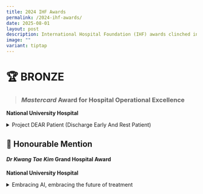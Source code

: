 ```yaml
---
title: 2024 IHF Awards
permalink: /2024-ihf-awards/
date: 2025-08-01
layout: post
description: International Hospital Foundation (IHF) awards clinched in 2024.
image: ""
variant: tiptap
---
```

<h1><strong>🏆 BRONZE</strong></h1>
<blockquote>
<h3><em>Mastercard</em> Award for Hospital Operational Excellence</h3>
</blockquote>
<p><strong>National University Hospital</strong>
</p>
<div data-type="detailGroup" class="isomer-accordion-group isomer-accordion isomer-accordion-white">
<details class="isomer-details">
<summary>Project DEAR Patient (Discharge Early And Rest Patient)</summary>
<div data-type="detailsContent" class="isomer-details-content">
<p>A 2021 NUH patient survey identified key areas for improvement in the
discharge medication process, specifically focusing on wait times, updates,
and collection procedures. In response, NUH assembled an inter-disciplinary
team to reimagine and enhance the patient experience.</p>
<p>The team implemented several innovative solutions, including a multi-lingual
educational video explaining the discharge process and pharmacy visits.
They also introduced tele-counselling services for discharge medications,
allowing patients to receive consultation before arriving at the pharmacy.
Additionally, a new Pick-&amp;-Go service was launched, enabling eligible
patients to collect their medications without waiting for in-person counselling.</p>
<p>These initiatives yielded remarkable results by end-2022, with significant
improvements across all measured metrics:</p>
<p>· Discharge medication wait time satisfaction increased by six percentage
points to 94%</p>
<p>· Medication wait time update satisfaction improved from 81% to 89%</p>
<p>· Discharge medication collection process satisfaction showed the most
substantial improvement, rising from 88% to 97%</p>
<p>This comprehensive approach to service enhancement demonstrates NUH's
commitment to patient-centric care and continuous process improvement.</p>
</div>
</details>
</div>
<p></p>
<h2><strong>🏅 Honourable Mention</strong></h2>
<h4><em>Dr Kwang Tae Kim </em>Grand Hospital Award</h4>
<p><strong>National University Hospital</strong>
</p>
<div data-type="detailGroup" class="isomer-accordion-group isomer-accordion isomer-accordion-white">
<details class="isomer-details">
<summary>Embracing AI, embracing the future of treatment</summary>
<div data-type="detailsContent" class="isomer-details-content">
<p>In 2023, NUH became Singapore's first hospital to adopt RapidAI, an innovative
AI platform that revolutionised stroke care. The system analyses patients'
CT scans within minutes, rapidly identify proportion of the brain that
has been damaged and parts of the brain that can potentially be saved through
medical intervention, and automatically alerting doctors. This technology
empowers clinicians to make faster, more informed decisions, significantly
reducing brain damage risk and improving patient outcomes.</p>
<p>Building on NUH's track record of healthcare innovation, the hospital's
NUHS@Home programme has transformed patient care delivery since its pilot
in 2020. The scheme, which enables patients to receive hospital-level care
in the comfort of their homes, has proven so successful that it has been
adopted as a mainstream care model across Singapore's public healthcare
system. Adopting a digital approach, NUH incorporates the use of the NUHS
app to optimise patient journey for registrations and payments. The app
is used by 85% of patients, and it empowers patients to actively participate
in their health management including appointment booking, checking of test
results, and accessing general health advice.</p>
<p>Together, these initiatives showcase NUH's commitment to leveraging technology
for better patient care.</p>
</div>
</details>
</div>
<p></p>
